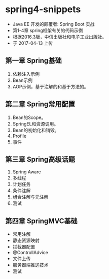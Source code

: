 # spring4-snippets
- Java EE 开发的颠覆者: Spring Boot 实战
- 第1-4章 spring框架有关的代码示例
- 根据2016.3版，中信出版社和电子工业出版社。
- 于 2017-04-13 上传

## 第一章 Spring基础

1. 依赖注入示例
2. Bean示例
3. AOP示例，基于注解的和基于方法的。

## 第二章 Spring常用配置

1. Bean的Scope。
2. SpringEL和资源调用。
3. Bean的初始化和销毁。
4. Profile
5. 事件

## 第三章 Spring高级话题

1. Spring Aware
2. 多线程
3. 计划任务
4. 条件注解
5. 组合注解与元注解
6. 测试

## 第四章 SpringMVC基础

- 常用注解
- 静态资源映射
- 拦截器配置
- @ControllAdvice
- 文件上传
- 服务器端推送技术
- 测试

